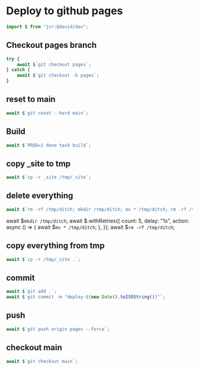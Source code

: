 # Deploy to github pages

```ts
import $ from "jsr:@david/dax";
```

## Checkout pages branch
```ts
try {
    await $`git checkout pages`;
} catch {
    await $`git checkout -b pages`;
}
```

## reset to main
```ts
await $`git reset --hard main`;
```

## Build
```ts
await $`PROD=1 deno task build`;
```

## copy _site to tmp
```ts
await $`cp -r _site /tmp/_site`;
```

## delete everything
```ts
await $`rm -rf /tmp/ditch; mkdir /tmp/ditch; mv * /tmp/ditch; rm -rf /tmp/ditch`;
```
await $`mkdir /tmp/ditch`;
await $.withRetries({
  count: 5,
  delay: "1s",
  action: async () => {
    await $`mv * /tmp/ditch`;
  },
});
await $`rm -rf /tmp/ditch`;


## copy everything from tmp
```ts
await $`cp -r /tmp/_site .`;
```

## commit
```ts
await $`git add .`;
await $`git commit -m "deploy-${new Date().toISOString()}"`;
```

## push
```ts
await $`git push origin pages --force`;
```

## checkout main
```ts
await $`git checkout main`;
```
